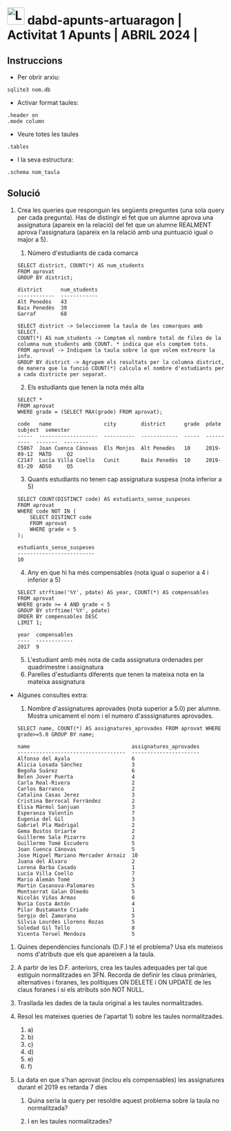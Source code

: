 # <img src="https://github.com/artHub-j/dabd-apunts-artuaragon/assets/92806890/bd0f85c2-26ab-488e-98e3-cce94a095788" alt="Logo_UPC svg" width="40" height="40"> dabd-apunts-artuaragon | Activitat 1 Apunts | ABRIL 2024 |

## Instruccions

- Per obrir arxiu:
```
sqlite3 nom.db
```
- Activar format taules:
```
.header on
.mode column
```
- Veure totes les taules 
```
.tables
```
- I la seva estructura:
```
.schema nom_taula
```

## Solució

1. Crea les queries que responguin les següents preguntes (una sola query per cada pregunta). Has de distingir el fet que un alumne aprova una assignatura (apareix en la relació) del fet que un alumne REALMENT aprova l'assignatura (apareix en la relació amb una puntuació igual o major a 5).

   1. Número d'estudiants de cada comarca

    ```
    SELECT district, COUNT(*) AS num_students
    FROM aprovat
    GROUP BY district;  
    ```

    ```
    district      num_students
    ------------  ------------
    Alt Penedès   43          
    Baix Penedès  39          
    Garraf        68
    ```

    ```
    SELECT district -> Seleccionem la taula de les comarques amb SELECT.
    COUNT(*) AS num_students -> Comptem el nombre total de files de la columna num_students amb COUNT. * indica que els comptem tots.
    FROM aprovat -> Indiquem la taula sobre la que volem extreure la info.
    GROUP BY district -> Agrupem els resultats per la columna district, de manera que la funció COUNT(*) calcula el nombre d'estudiants per a cada districte per separat.
    ```
    
   2. Els estudiants que tenen la nota més alta

    ```
    SELECT *
    FROM aprovat
    WHERE grade = (SELECT MAX(grade) FROM aprovat);
    ```

    ```
    code   name                 city        district      grade  pdate       subject  semester
    -----  -------------------  ----------  ------------  -----  ----------  -------  --------
    C5867  Joan Cuenca Cánovas  Els Monjos  Alt Penedès   10     2019-09-12  MATD     Q2      
    C2147  Lucía Villa Coello   Cunit       Baix Penedès  10     2019-01-20  ADSO     Q5
    ```

   3. Quants estudiants no tenen cap assignatura suspesa (nota inferior a 5)

    ```
    SELECT COUNT(DISTINCT code) AS estudiants_sense_suspeses
    FROM aprovat
    WHERE code NOT IN (
        SELECT DISTINCT code
        FROM aprovat
        WHERE grade < 5
    );
    ```

    ```
    estudiants_sense_suspeses
    -------------------------
    10
    ```

   4. Any en que hi ha més compensables (nota igual o superior a 4 i inferior a 5)

    ```
    SELECT strftime('%Y', pdate) AS year, COUNT(*) AS compensables
    FROM aprovat
    WHERE grade >= 4 AND grade < 5
    GROUP BY strftime('%Y', pdate)
    ORDER BY compensables DESC
    LIMIT 1;
    ```

    ```
    year  compensables
    ----  ------------
    2017  9
    ```

   5. L'estudiant amb més nota de cada assignatura ordenades per quadrimestre i assignatura
   6. Parelles d'estudiants diferents que tenen la mateixa nota en la mateixa assignatura

- Algunes consultes extra:

    1. Nombre d'assignatures aprovades (nota superior a 5.0) per alumne. Mostra unicament el nom i el numero d'asssignatures aprovades.

    ```
    SELECT name, COUNT(*) AS assignatures_aprovades FROM aprovat WHERE grade>=5.0 GROUP BY name;
    ```

    ```
    name                                 assignatures_aprovades
    -----------------------------------  ----------------------
    Alfonso del Ayala                    6                     
    Alicia Losada Sánchez                3                     
    Begoña Suárez                        6                     
    Belen Jover Puerta                   4                     
    Carla Real-Rivera                    2                     
    Carlos Barranco                      2                     
    Catalina Casas Jerez                 3                     
    Cristina Berrocal Ferrández          2                     
    Elisa Mármol Sanjuan                 3                     
    Esperanza Valentín                   7                     
    Eugenia del Gil                      3                     
    Gabriel Pla Madrigal                 2                     
    Gema Bustos Uriarte                  2                     
    Guillermo Sala Pizarro               2                     
    Guillermo Tomé Escudero              5                     
    Joan Cuenca Cánovas                  5                     
    Jose Miguel Mariano Mercader Arnaiz  10                    
    Juana del Álvaro                     2                     
    Lorena Barba Casado                  1                     
    Lucía Villa Coello                   7                     
    Mario Alemán Tomé                    3                     
    Martin Casanova-Palomares            5                     
    Montserrat Galan Olmedo              5                     
    Nicolás Viñas Armas                  6                     
    Nuria Costa Antón                    4                     
    Pilar Bustamante Criado              1                     
    Sergio del Zamorano                  5                     
    Silvia Lourdes Llorens Rozas         5                     
    Soledad Gil Tello                    8                     
    Vicenta Teruel Mendoza               5
    ```
1. Quines dependències funcionals (D.F.) té el problema? Usa els mateixos noms
d'atributs que els que apareixen a la taula.


3. A partir de les D.F. anteriors, crea les taules adequades per tal que
estiguin normalitzades en 3FN. Recorda de definir les claus primàries,
alternatives i foranes, les polítiques ON DELETE i ON UPDATE de les claus
foranes i si els atributs són NOT NULL.


4. Trasllada les dades de la taula original a les taules normalitzades.


5. Resol les mateixes queries de l'apartat 1) sobre les taules normalitzades.
    1. a)
    2. b)
    3. c)
    4. d)
    6. e)
    7. f)


6. La data en que s'han aprovat (inclou els compensables) les assignatures durant el 2019 es retarda 7 dies

    1. Quina seria la query per resoldre aquest problema sobre la taula no normalitzada?

    2. I en les taules normalitzades?
#